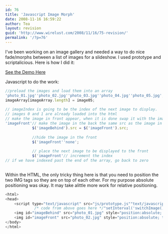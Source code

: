 ```yaml
---
id: 76
title: 'Javascript Image Morph'
date: 2008-11-16 16:59:22
author: Tea
layout: revision
guid: 'http://www.wirelust.com/2008/11/16/75-revision/'
permalink: '/?p=76'
---
```


I've been working on an image gallery and needed a way to do nice fade/morphs between a list of images for a slideshow. I used prototype and scriptalicious. Here is how I did it:

[See the Demo Here](/examples/javascript_image_morph/)

Javascript to do the work:

```javascript
//preload the images and load them into an array
'photo_01.jpg''photo_02.jpg''photo_03.jpg''photo_04.jpg''photo_05.jpg';
imageArray[imageArray.length] = image05;
 
// imageIndex is going to be the index of the next image to display.  
// images 0 and 1 are already loaded into the html
// make the image in front appear, when it is done swap it with the image in the back
'imageFront'// make the image in the back the same src as the image in the front
			$('imageBehind').src = $('imageFront').src;
			
			//hide the image in the front
			$('imageFront''none';
			
			// place the next image to be displayed to the front
			$('imageFront'// increment the index
// if we have indexed past the end of the array, go back to zero
 
```

Within the HTML, the only tricky thing here is that you need to position the two IMG tags so they are on top of each other. For my purpose absolute positioning was okay. It may take alittle more work for relative positioning.

```php
<html>
<head>
	<script type="text/javascript" src="js/prototype.js""text/javascript" src="js/scriptaculous.js?load=effects""javascript">
             /* code from above goes here */"setInterval('switchImage()', 3000);">
	<img id="imageBehind" src="photo_01.jpg" style="position:absolute; top:0; left:0;" />
	<img id="imageFront" src="photo_02.jpg" style="position:absolute; top:0; left:0; display:none;" />
</body>
</html>
```

</body></html>